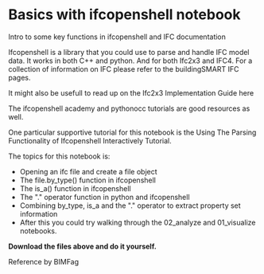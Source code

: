 # Basics with ifcopenshell notebook

Intro to some key functions in ifcopenshell and IFC documentation

Ifcopenshell is a library that you could use to parse and handle IFC model data. It works in both C++ and python. And for both Ifc2x3 and IFC4. For a collection of information on IFC please refer to the buildingSMART IFC pages.

It might also be usefull to read up on the Ifc2x3 Implementation Guide here

The ifcopenshell academy and pythonocc tutorials are good resources as well.

One particular supportive tutorial for this notebook is the Using The Parsing Functionality of Ifcopenshell Interactively Tutorial.

The topics for this notebook is:

- Opening an ifc file and create a file object
- The file.by_type() function in ifcopenshell
- The is_a() function in ifcopenshell
- The "." operator function in python and ifcopenshell
- Combining by_type, is_a and the "." operator to extract property set information
- After this you could try walking through the 02_analyze and 01_visualize notebooks.


**Download the files above and do it yourself.**

Reference by BIMFag




